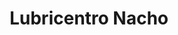 ---
title: "Lubricentro Nacho"
url: /general-san-martin/lubricentro-nacho/
shop: reparación de automóviles
---